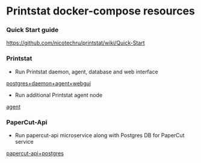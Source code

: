# Printstat docker-compose resources

### Quick Start guide
https://github.com/nicotechru/printstat/wiki/Quick-Start

### Printstat

- Run Printstat daemon, agent, database and web interface

<a href="https://github.com/nicotechru/printstat/tree/main/postgres%2Bdaemon%2Bagent%2Bwebgui">postgres+daemon+agent+webgui</a>


- Run additional Printstat agent node

<a href="https://github.com/nicotechru/printstat/tree/main/agent">agent</a>


### PaperCut-Api
- Run papercut-api microservice along with Postgres DB for PaperCut service

<a href="https://github.com/nicotechru/printstat/tree/main/papercut-api%2Bpostgres">papercut-api+postgres</a>

